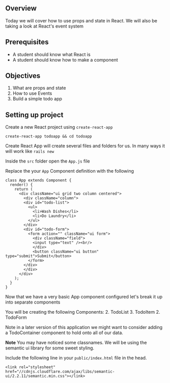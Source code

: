 ## Overview


Today we will cover how to use props and state in React. We will also be taking a look at React's event system

## Prerequisites

* A student should know what React is
* A student should know how to make a component

## Objectives
1. What are props and state
2. How to use Events
3. Build a simple todo app


## Setting up project

Create a new React project using `create-react-app`

`create-react-app todoapp && cd todoapp`

Create React App will create several files and folders for us. In many ways it will work like `rails new`

Inside the `src` folder open the `App.js` file


Replace the your  `App` Component definition with the following


```
class App extends Component {
  render() {
    return (
      <div className="ui grid two column centered">
        <div className="column">
        <div id="todo-list">
          <ul>
            <li>Wash Dishes</li>
            <li>Do Laundry</li>
          </ul>
        </div>
        <div id="todo-form">
          <form action="" className="ui form">
            <div className="field">
            <input type="text" /><br/>
            </div>
            <button className="ui button" type="submit">Submit</button>
          </form>
        </div>
        </div>
      </div>
    );
  }
}
```


Now that we have a very basic App component configured let's break it up into separate components




You will be creating the following Components:
2. TodoList
3. TodoItem
2. TodoForm

Note in a later version of this application we might want to consider adding a TodoContainer component to hold onto all of our data.

**Note** You may have noticed some classnames. We will be using the semantic ui library for some sweet styling.

Include the following line in your `public/index.html` file in the head.

`<link rel="stylesheet" href="//cdnjs.cloudflare.com/ajax/libs/semantic-ui/2.2.11/semantic.min.css"></link>`
